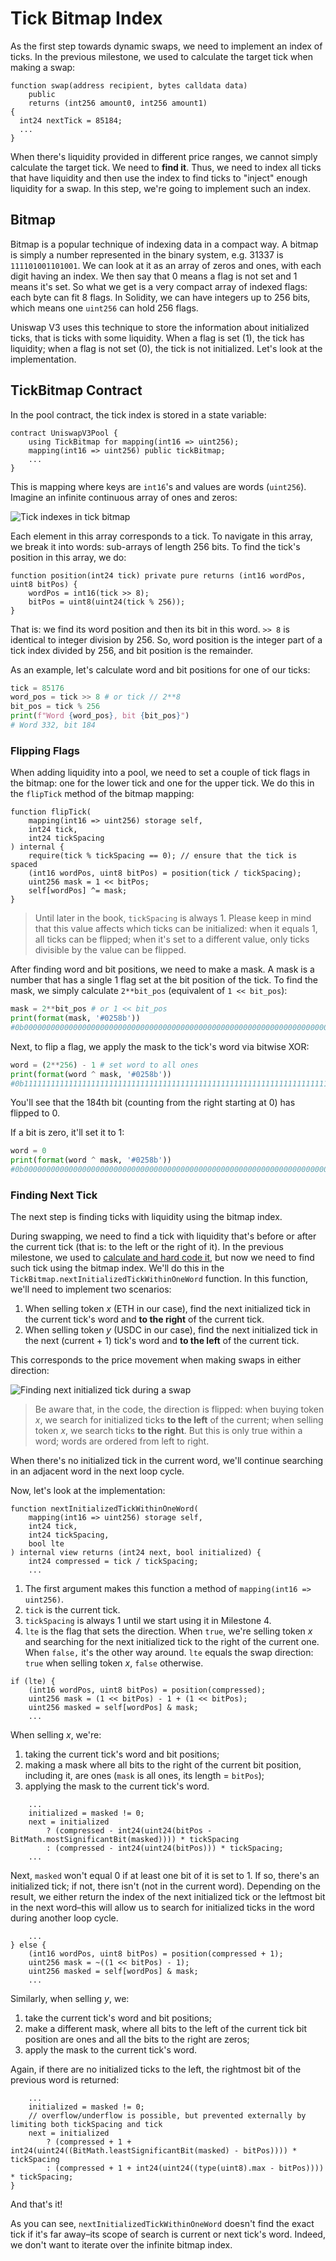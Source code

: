 # Tick Bitmap Index

As the first step towards dynamic swaps, we need to implement an index of ticks. In the previous milestone, we used to calculate the target tick when making a swap:
```solidity
function swap(address recipient, bytes calldata data)
    public
    returns (int256 amount0, int256 amount1)
{
  int24 nextTick = 85184;
  ...
}
```

When there's liquidity provided in different price ranges, we cannot simply calculate the target tick. We need to **find it**. Thus, we need to index all ticks that have liquidity and then use the index to find ticks to "inject" enough liquidity for a swap. In this step, we're going to implement such an index.

## Bitmap

Bitmap is a popular technique of indexing data in a compact way. A bitmap is simply a number represented in the binary system, e.g. 31337 is `111101001101001`. We can look at it as an array of zeros and ones, with each digit having an index.  We then say that 0 means a flag is not set and 1 means it's set. So what we get is a very compact array of indexed flags: each byte can fit 8 flags. In Solidity, we can have integers up to 256 bits, which means one `uint256` can hold 256 flags.

Uniswap V3 uses this technique to store the information about initialized ticks, that is ticks with some liquidity. When a flag is set (1), the tick has liquidity; when a flag is not set (0), the tick is not initialized. Let's look at the implementation.

## TickBitmap Contract

In the pool contract, the tick index is stored in a state variable:
```solidity
contract UniswapV3Pool {
    using TickBitmap for mapping(int16 => uint256);
    mapping(int16 => uint256) public tickBitmap;
    ...
}
```

This is mapping where keys are `int16`'s and values are words (`uint256`). Imagine an infinite continuous array of ones and zeros:

![Tick indexes in tick bitmap](images/tick_bitmap.png)

Each element in this array corresponds to a tick. To navigate in this array, we break it into words: sub-arrays of length 256 bits. To find the tick's position in this array, we do:

```solidity
function position(int24 tick) private pure returns (int16 wordPos, uint8 bitPos) {
    wordPos = int16(tick >> 8);
    bitPos = uint8(uint24(tick % 256));
}
```

That is: we find its word position and then its bit in this word. `>> 8` is identical to integer division by 256. So, word position is the integer part of a tick index divided by 256, and bit position is the remainder.

As an example, let's calculate word and bit positions for one of our ticks:
```python
tick = 85176
word_pos = tick >> 8 # or tick // 2**8
bit_pos = tick % 256
print(f"Word {word_pos}, bit {bit_pos}")
# Word 332, bit 184
```

### Flipping Flags

When adding liquidity into a pool, we need to set a couple of tick flags in the bitmap: one for the lower tick and one for the upper tick. We do this in the `flipTick` method of the bitmap mapping:
```solidity
function flipTick(
    mapping(int16 => uint256) storage self,
    int24 tick,
    int24 tickSpacing
) internal {
    require(tick % tickSpacing == 0); // ensure that the tick is spaced
    (int16 wordPos, uint8 bitPos) = position(tick / tickSpacing);
    uint256 mask = 1 << bitPos;
    self[wordPos] ^= mask;
}
```

> Until later in the book, `tickSpacing` is always 1. Please keep in mind that this value affects which ticks can be initialized: when it equals 1, all ticks can be flipped; when it's set to a different value, only ticks divisible by the value can be flipped.

After finding word and bit positions, we need to make a mask. A mask is a number that has a single 1 flag set at the bit position of the tick. To find the mask, we simply calculate `2**bit_pos` (equivalent of `1 << bit_pos`):
```python
mask = 2**bit_pos # or 1 << bit_pos
print(format(mask, '#0258b'))                                             ↓ here
#0b0000000000000000000000000000000000000000000000000000000000000000000000010000000000000000000000000000000000000000000000000000000000000000000000000000000000000000000000000000000000000000000000000000000000000000000000000000000000000000000000000000000000000000
```

Next, to flip a flag, we apply the mask to the tick's word via bitwise XOR:
```python
word = (2**256) - 1 # set word to all ones
print(format(word ^ mask, '#0258b'))                                      ↓ here
#0b1111111111111111111111111111111111111111111111111111111111111111111111101111111111111111111111111111111111111111111111111111111111111111111111111111111111111111111111111111111111111111111111111111111111111111111111111111111111111111111111111111111111111111
```

You'll see that the 184th bit (counting from the right starting at 0) has flipped to 0.

If a bit is zero, it'll set it to 1:
```python
word = 0
print(format(word ^ mask, '#0258b'))                                      ↓ here
#0b0000000000000000000000000000000000000000000000000000000000000000000000010000000000000000000000000000000000000000000000000000000000000000000000000000000000000000000000000000000000000000000000000000000000000000000000000000000000000000000000000000000000000000
```

### Finding Next Tick

The next step is finding ticks with liquidity using the bitmap index.

During swapping, we need to find a tick with liquidity that's before or after the current tick (that is: to the left or the right of it). In the previous milestone, we used to [calculate and hard code it](https://github.com/0xAllan123/uniswapv3-code/blob/85b8605c37a9065c141a234ee2c18d9507eeba22/src/UniswapV3Pool.sol#L142), but now we need to find such tick using the bitmap index. We'll do this in the `TickBitmap.nextInitializedTickWithinOneWord` function. In this function, we'll need to implement two scenarios:

1. When selling token $x$ (ETH in our case), find the next initialized tick in the current tick's word and **to the right** of the current tick.
1. When selling token $y$ (USDC in our case), find the next initialized tick in the next (current + 1) tick's word and **to the left** of the current tick.

This corresponds to the price movement when making swaps in either direction:

![Finding next initialized tick during a swap](images/find_next_tick.png)

> Be aware that, in the code, the direction is flipped: when buying token $x$, we search for initialized ticks **to the left** of the current; when selling token $x$, we search ticks **to the right**. But this is only true within a word; words are ordered from left to right.

When there's no initialized tick in the current word, we'll continue searching in an adjacent word in the next loop cycle.

Now, let's look at the implementation:
```solidity
function nextInitializedTickWithinOneWord(
    mapping(int16 => uint256) storage self,
    int24 tick,
    int24 tickSpacing,
    bool lte
) internal view returns (int24 next, bool initialized) {
    int24 compressed = tick / tickSpacing;
    ...
```

1. The first argument makes this function a method of `mapping(int16 => uint256)`.
1. `tick` is the current tick.
1. `tickSpacing` is always 1 until we start using it in Milestone 4.
1. `lte` is the flag that sets the direction. When `true`, we're selling token $x$ and searching for the next initialized tick to the right of the current one. When `false,` it's the other way around. `lte` equals the swap direction: `true` when selling token $x$, `false` otherwise.

```solidity
if (lte) {
    (int16 wordPos, uint8 bitPos) = position(compressed);
    uint256 mask = (1 << bitPos) - 1 + (1 << bitPos);
    uint256 masked = self[wordPos] & mask;
    ...
```

When selling $x$, we're:
1. taking the current tick's word and bit positions;
1. making a mask where all bits to the right of the current bit position, including it, are ones (`mask` is all ones, its length = `bitPos`);
1. applying the mask to the current tick's word.

```solidity
    ...
    initialized = masked != 0;
    next = initialized
        ? (compressed - int24(uint24(bitPos - BitMath.mostSignificantBit(masked)))) * tickSpacing
        : (compressed - int24(uint24(bitPos))) * tickSpacing;
    ...
```

Next, `masked` won't equal 0 if at least one bit of it is set to 1. If so, there's an initialized tick; if not, there isn't (not in the current word). Depending on the result, we either return the index of the next initialized tick or the leftmost bit in the next word–this will allow us to search for initialized ticks in the word during another loop cycle.

```solidity
    ...
} else {
    (int16 wordPos, uint8 bitPos) = position(compressed + 1);
    uint256 mask = ~((1 << bitPos) - 1);
    uint256 masked = self[wordPos] & mask;
    ...
```

Similarly, when selling $y$, we:
1. take the current tick's word and bit positions;
1. make a different mask, where all bits to the left of the current tick bit position are ones and all the bits to the right are zeros;
1. apply the mask to the current tick's word.

Again, if there are no initialized ticks to the left, the rightmost bit of the previous word is returned:
```solidity
    ...
    initialized = masked != 0;
    // overflow/underflow is possible, but prevented externally by limiting both tickSpacing and tick
    next = initialized
        ? (compressed + 1 + int24(uint24((BitMath.leastSignificantBit(masked) - bitPos)))) * tickSpacing
        : (compressed + 1 + int24(uint24((type(uint8).max - bitPos)))) * tickSpacing;
}
```

And that's it!

As you can see, `nextInitializedTickWithinOneWord` doesn't find the exact tick if it's far away–its scope of search is current or next tick's word. Indeed, we don't want to iterate over the infinite bitmap index.